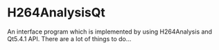 # H264AnalysisQt
An interface program which is implemented by using H264Analysis and Qt5.4.1 API.
There are a lot of things to do...
